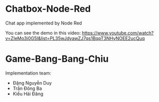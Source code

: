 # Chatbox-Node-Red

Chat app implemented by Node Red

You can see the demo in this video: https://www.youtube.com/watch?v=ZIeMo3i0G5I&list=PL35wJdyawZJ7qs1BqpT3NHyNOEE2ucQuq

# Game-Bang-Bang-Chiu

Implementation team:
- Đặng Nguyễn Duy
- Trần Đông Ba
- Kiều Hải Đăng

